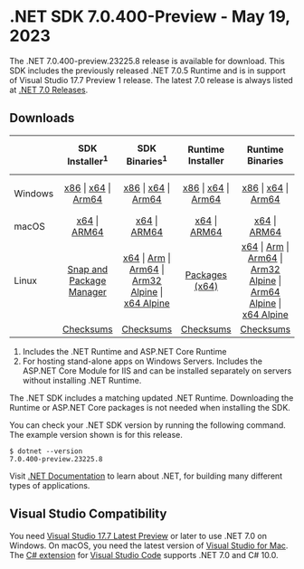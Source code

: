 # .NET SDK 7.0.400-Preview - May 19, 2023

The .NET 7.0.400-preview.23225.8 release is available for download. This SDK includes the previously released .NET 7.0.5 Runtime and is in support of Visual Studio 17.7 Preview 1 release. The latest 7.0 release is always listed at [.NET 7.0 Releases](../README.md).

## Downloads

|           | SDK Installer<sup>1</sup>                        | SDK Binaries<sup>1</sup>                 | Runtime Installer                                        | Runtime Binaries                                 | ASP.NET Core Runtime           |Windows Desktop Runtime          |
| --------- | :------------------------------------------:     | :----------------------:                 | :---------------------------:                            | :-------------------------:                      | :-----------------:            | :-----------------:            |
| Windows   | [x86][dotnet-sdk-win-x86.exe] \| [x64][dotnet-sdk-win-x64.exe] \| [Arm64][dotnet-sdk-win-arm64.exe] | [x86][dotnet-sdk-win-x86.zip] \| [x64][dotnet-sdk-win-x64.zip] \|  [Arm64][dotnet-sdk-win-arm64.zip] | [x86][dotnet-runtime-win-x86.exe] \| [x64][dotnet-runtime-win-x64.exe] \| [Arm64][dotnet-runtime-win-arm64.exe] | [x86][dotnet-runtime-win-x86.zip] \| [x64][dotnet-runtime-win-x64.zip] \| [Arm64][dotnet-runtime-win-arm64.zip] | [x86][aspnetcore-runtime-win-x86.exe] \| [x64][aspnetcore-runtime-win-x64.exe] \|<br/> [Hosting Bundle][dotnet-hosting-win.exe]<sup>2</sup> | [x86][windowsdesktop-runtime-win-x86.exe] \| [x64][windowsdesktop-runtime-win-x64.exe] \| [Arm64][windowsdesktop-runtime-win-arm64.exe] |
| macOS     | [x64][dotnet-sdk-osx-x64.pkg] \| [ARM64][dotnet-sdk-osx-arm64.pkg] | [x64][dotnet-sdk-osx-x64.tar.gz] \| [ARM64][dotnet-sdk-osx-arm64.tar.gz]  | [x64][dotnet-runtime-osx-x64.pkg] \| [ARM64][dotnet-runtime-osx-arm64.pkg] | [x64][dotnet-runtime-osx-x64.tar.gz] \| [ARM64][dotnet-runtime-osx-arm64.tar.gz]| [x64][aspnetcore-runtime-osx-x64.tar.gz] \| [ARM64][aspnetcore-runtime-osx-arm64.tar.gz] | - |<sup>1</sup>
| Linux     |  [Snap and Package Manager](../install-linux.md)  | [x64][dotnet-sdk-linux-x64.tar.gz] \| [Arm][dotnet-sdk-linux-arm.tar.gz]  \| [Arm64][dotnet-sdk-linux-arm64.tar.gz] \| [Arm32 Alpine][dotnet-sdk-linux-musl-arm.tar.gz]  \| [x64 Alpine][dotnet-sdk-linux-musl-x64.tar.gz] | [Packages (x64)][linux-packages] | [x64][dotnet-runtime-linux-x64.tar.gz] \| [Arm][dotnet-runtime-linux-arm.tar.gz] \| [Arm64][dotnet-runtime-linux-arm64.tar.gz] \| [Arm32 Alpine][dotnet-runtime-linux-musl-arm.tar.gz] \| [Arm64 Alpine][dotnet-runtime-linux-musl-arm64.tar.gz] \| [x64 Alpine][dotnet-runtime-linux-musl-x64.tar.gz]  | [x64][aspnetcore-runtime-linux-x64.tar.gz]<sup>1</sup>  \| [Arm][aspnetcore-runtime-linux-arm.tar.gz]<sup>1</sup> \| [Arm64][aspnetcore-runtime-linux-arm64.tar.gz]<sup>1</sup> \| [x64 Alpine][aspnetcore-runtime-linux-musl-x64.tar.gz] | - | <sup>1</sup> |
|  | [Checksums][checksums-sdk]                             | [Checksums][checksums-sdk]                                      | [Checksums][checksums-runtime]                             | [Checksums][checksums-runtime]  | [Checksums][checksums-runtime]  | [Checksums][checksums-runtime]

1. Includes the .NET Runtime and ASP.NET Core Runtime
2. For hosting stand-alone apps on Windows Servers. Includes the ASP.NET Core Module for IIS and can be installed separately on servers without installing .NET Runtime.

The .NET SDK includes a matching updated .NET Runtime. Downloading the Runtime or ASP.NET Core packages is not needed when installing the SDK.

You can check your .NET SDK version by running the following command. The example version shown is for this release.

```console
$ dotnet --version
7.0.400-preview.23225.8
```
Visit [.NET Documentation](https://learn.microsoft.com/dotnet/) to learn about .NET, for building many different types of applications.

## Visual Studio Compatibility

You need [Visual Studio 17.7 Latest Preview](https://visualstudio.microsoft.com) or later to use .NET 7.0 on Windows. On macOS, you need the latest version of [Visual Studio for Mac](https://visualstudio.microsoft.com/vs/mac/). The [C# extension](https://code.visualstudio.com/docs/languages/dotnet) for [Visual Studio Code](https://code.visualstudio.com/) supports .NET 7.0 and C# 10.0.

[blob-runtime]: https://dotnetcli.blob.core.windows.net/dotnet/Runtime/
[blob-sdk]: https://dotnetcli.blob.core.windows.net/dotnet/Sdk/
[release-notes]: https://github.com/dotnet/core/blob/main/release-notes/7.0/7.0.5/7.0.400-Preview.md

[checksums-runtime]: https://dotnetcli.blob.core.windows.net/dotnet/checksums/7.0.5-sha.txt
[checksums-sdk]: https://dotnetcli.blob.core.windows.net/dotnet/checksums/7.0.5-sha.txt

[linux-install]: https://learn.microsoft.com/dotnet/core/install/linux
[linux-setup]: https://github.com/dotnet/core/blob/main/Documentation/linux-setup.md

[dotnet-blog]:  https://devblogs.microsoft.com/dotnet/march-2023-updates/
[aspnet-blog]: https://devblogs.microsoft.com/dotnet/announcing-asp-net-core-in-net-7/
[maui-blog]: https://devblogs.microsoft.com/dotnet/update-on-dotnet-maui/

[linux-packages]: ../install-linux.md

[//]: # ( Runtime 7.0.5)
[dotnet-runtime-linux-arm.tar.gz]: https://download.visualstudio.microsoft.com/download/pr/86fd4795-bfa3-41b7-91ff-7b0baadc9d2d/66df53b623f0c9524359c9f01dad110a/dotnet-runtime-7.0.5-linux-arm.tar.gz
[dotnet-runtime-linux-arm64.tar.gz]: https://download.visualstudio.microsoft.com/download/pr/8fc09c26-b0b1-4f26-921b-c1378547768a/04088af0b59a80a1fe1d613751d0a2c8/dotnet-runtime-7.0.5-linux-arm64.tar.gz
[dotnet-runtime-linux-musl-arm.tar.gz]: https://download.visualstudio.microsoft.com/download/pr/9d5dff2d-9dd0-436e-8a3a-faad2ffed615/a6e3bdc912a2820ae768fcde911a768f/dotnet-runtime-7.0.5-linux-musl-arm.tar.gz
[dotnet-runtime-linux-musl-arm64.tar.gz]: https://download.visualstudio.microsoft.com/download/pr/120f0ac7-5c99-4d91-816b-b189b0d305cf/525a76cb3ed256c762f33349e8d70956/dotnet-runtime-7.0.5-linux-musl-arm64.tar.gz
[dotnet-runtime-linux-musl-x64.tar.gz]: https://download.visualstudio.microsoft.com/download/pr/dcbcdd71-eec5-4f66-bd92-1e71fee8b246/738e49c09dddafd29de10d417ed90367/dotnet-runtime-7.0.5-linux-musl-x64.tar.gz
[dotnet-runtime-linux-x64.tar.gz]: https://download.visualstudio.microsoft.com/download/pr/e577f9c3-cf57-4f3c-aa2f-2c0c9ce7b9c2/16911adb0b0ac64ece205a8cf96a061d/dotnet-runtime-7.0.5-linux-x64.tar.gz
[dotnet-runtime-osx-arm64.pkg]: https://download.visualstudio.microsoft.com/download/pr/80126e7f-027c-4d19-bf5c-a15197d1e9f6/94d520fd53fa8124140a3b51da11b773/dotnet-runtime-7.0.5-osx-arm64.pkg
[dotnet-runtime-osx-arm64.tar.gz]: https://download.visualstudio.microsoft.com/download/pr/5a4664cc-7009-4b8a-9e6f-e3ae0b2218d0/add2992c737ce7bb70298fc030c84ead/dotnet-runtime-7.0.5-osx-arm64.tar.gz
[dotnet-runtime-osx-x64.pkg]: https://download.visualstudio.microsoft.com/download/pr/c490efa8-9487-4bd9-ba04-27422baf62bc/ee551784913646cea981e7671a480b3d/dotnet-runtime-7.0.5-osx-x64.pkg
[dotnet-runtime-osx-x64.tar.gz]: https://download.visualstudio.microsoft.com/download/pr/e4242cbd-90b1-4fc0-a8a2-44cd251450aa/3d811a2e1d73cf59d077a63099cb8189/dotnet-runtime-7.0.5-osx-x64.tar.gz
[dotnet-runtime-win-arm64.exe]: https://download.visualstudio.microsoft.com/download/pr/dbaaf99f-a5af-4048-b3fb-1dc1b004e863/ab83f0bbd9a05f27ed500f280e5bfa9d/dotnet-runtime-7.0.5-win-arm64.exe
[dotnet-runtime-win-arm64.zip]: https://download.visualstudio.microsoft.com/download/pr/f7b11a2e-384a-4880-b3d8-6b9ec86652e5/9d9474a5ae2dcb02ed568a6a6f64ea54/dotnet-runtime-7.0.5-win-arm64.zip
[dotnet-runtime-win-x64.exe]: https://download.visualstudio.microsoft.com/download/pr/4b99bbc8-917a-417c-907b-d408341726a5/78b225344fbb9b80d3da3681e1d20d68/dotnet-runtime-7.0.5-win-x64.exe
[dotnet-runtime-win-x64.zip]: https://download.visualstudio.microsoft.com/download/pr/6cc30660-3d0b-48f2-8fbe-4a0301c46363/0776581a6c71da0f01290f08c9493581/dotnet-runtime-7.0.5-win-x64.zip
[dotnet-runtime-win-x86.exe]: https://download.visualstudio.microsoft.com/download/pr/da45af44-e437-41b5-a5de-be6698557272/e4aaf2eafc2e983c275189f4a4161bae/dotnet-runtime-7.0.5-win-x86.exe
[dotnet-runtime-win-x86.zip]: https://download.visualstudio.microsoft.com/download/pr/6e7f1147-5c09-4fec-991a-6339caf75c0f/06fc478af9a150bdcf4a3e9254b87e0c/dotnet-runtime-7.0.5-win-x86.zip

[//]: # ( WindowsDesktop 7.0.5)
[windowsdesktop-runtime-win-arm64.exe]: https://download.visualstudio.microsoft.com/download/pr/9b902dfd-2320-48ae-9d83-4120f7b0955d/e892bacdf6629da532f7604555afd07c/windowsdesktop-runtime-7.0.5-win-arm64.exe
[windowsdesktop-runtime-win-arm64.zip]: https://download.visualstudio.microsoft.com/download/pr/6a5134e4-123c-4102-ae4e-1cf056187a5c/853709934574ebcd659e4e227dd39b5e/windowsdesktop-runtime-7.0.5-win-arm64.zip
[windowsdesktop-runtime-win-x64.exe]: https://download.visualstudio.microsoft.com/download/pr/dffb1939-cef1-4db3-a579-5475a3061cdd/578b208733c914c7b7357f6baa4ecfd6/windowsdesktop-runtime-7.0.5-win-x64.exe
[windowsdesktop-runtime-win-x64.zip]: https://download.visualstudio.microsoft.com/download/pr/bcbbbce9-e9b2-435f-b835-49c3152d786b/593fc9da1ddb494b72a7f0f05be6fe43/windowsdesktop-runtime-7.0.5-win-x64.zip
[windowsdesktop-runtime-win-x86.exe]: https://download.visualstudio.microsoft.com/download/pr/eb64dcd1-d277-4798-ada1-600805c9e2dc/fc73c843d66f3996e7ef22468f4902e6/windowsdesktop-runtime-7.0.5-win-x86.exe
[windowsdesktop-runtime-win-x86.zip]: https://download.visualstudio.microsoft.com/download/pr/99652d52-96d1-42d7-b38f-b93ccfa8f833/cf2eef3fc49611b3326278a0a3a3b7c7/windowsdesktop-runtime-7.0.5-win-x86.zip

[//]: # ( ASP 7.0.5)
[aspnetcore-runtime-linux-arm.tar.gz]: https://download.visualstudio.microsoft.com/download/pr/7cd10989-16bd-4d51-8cc9-333a201086e6/d0e049f1f97918fd1aea856b57006abd/aspnetcore-runtime-7.0.5-linux-arm.tar.gz
[aspnetcore-runtime-linux-arm64.tar.gz]: https://download.visualstudio.microsoft.com/download/pr/565ed9fc-5ae5-4168-b08c-f4e39acf47ff/f5e3c6cc872681c08ab9aa6deb8a72c2/aspnetcore-runtime-7.0.5-linux-arm64.tar.gz
[aspnetcore-runtime-linux-musl-arm.tar.gz]: https://download.visualstudio.microsoft.com/download/pr/ab6b4ea9-2f89-4123-af64-c1dea7efc40c/d2c835806fdf58de55f209d6276fded8/aspnetcore-runtime-7.0.5-linux-musl-arm.tar.gz
[aspnetcore-runtime-linux-musl-arm64.tar.gz]: https://download.visualstudio.microsoft.com/download/pr/032bc6f8-f157-4a2d-b9dd-4f859a32afdf/9f0acd1435053563ff80ee4c59b74df9/aspnetcore-runtime-7.0.5-linux-musl-arm64.tar.gz
[aspnetcore-runtime-linux-musl-x64.tar.gz]: https://download.visualstudio.microsoft.com/download/pr/4486f7a2-8bd1-4329-a18e-0269de558076/9a5fee54d132251a48b8da07642ce954/aspnetcore-runtime-7.0.5-linux-musl-x64.tar.gz
[aspnetcore-runtime-linux-x64.tar.gz]: https://download.visualstudio.microsoft.com/download/pr/b936641a-57d6-4069-bd32-280020863326/5793e00ff9e9973a01ca735479ff15b3/aspnetcore-runtime-7.0.5-linux-x64.tar.gz
[aspnetcore-runtime-osx-arm64.tar.gz]: https://download.visualstudio.microsoft.com/download/pr/dfb4f870-e416-459f-bdf5-5362030c6d5f/fb888174a31cea86516a95f60ca8e65c/aspnetcore-runtime-7.0.5-osx-arm64.tar.gz
[aspnetcore-runtime-osx-x64.tar.gz]: https://download.visualstudio.microsoft.com/download/pr/b707a1b6-7222-4929-96b6-3525f93cd79e/dfa98874e490e3da4024cd20baca4a22/aspnetcore-runtime-7.0.5-osx-x64.tar.gz
[aspnetcore-runtime-win-arm64.zip]: https://download.visualstudio.microsoft.com/download/pr/a2c88dc8-55d4-4e99-a74a-c08e718fa77b/778dacf7446e8537accc1b47bec8fca3/aspnetcore-runtime-7.0.5-win-arm64.zip
[aspnetcore-runtime-win-x64.exe]: https://download.visualstudio.microsoft.com/download/pr/02d08d3a-c846-40a9-a75d-4dcfa12b2d8d/c9d48b7ce67ad4e1356d9f3630f51cf4/aspnetcore-runtime-7.0.5-win-x64.exe
[aspnetcore-runtime-win-x64.zip]: https://download.visualstudio.microsoft.com/download/pr/82e7d963-e5b6-41fe-84d1-a8c3f1a75bd7/fe22d4a60c66449d3e97a246fc41d10b/aspnetcore-runtime-7.0.5-win-x64.zip
[aspnetcore-runtime-win-x86.exe]: https://download.visualstudio.microsoft.com/download/pr/423272b5-615c-436b-a198-a10518b3e8a3/e7587e2c70e4db7f9c93d0e6dbbc21f5/aspnetcore-runtime-7.0.5-win-x86.exe
[aspnetcore-runtime-win-x86.zip]: https://download.visualstudio.microsoft.com/download/pr/e5cb9bbc-6c3d-4ca2-b57e-47de252e7861/209669f62b361008007f66fffa6af38e/aspnetcore-runtime-7.0.5-win-x86.zip
[dotnet-hosting-win.exe]: https://download.visualstudio.microsoft.com/download/pr/19927e80-7df2-4906-badd-439502008177/cb55d49c06a3691965b4bcf934ead822/dotnet-hosting-7.0.5-win.exe

[//]: # ( SDK 7.0.400-Preview)
[dotnet-sdk-linux-arm.tar.gz]: https://download.visualstudio.microsoft.com/download/pr/d17d84fb-57d5-4427-8fa4-760282c59aeb/ceb8375328c267c5091f2fd300e55f2f/dotnet-sdk-7.0.400-preview.23225.8-linux-arm.tar.gz
[dotnet-sdk-linux-arm64.tar.gz]:https://download.visualstudio.microsoft.com/download/pr/2527251e-786f-4c39-8bcc-291335c27eff/d4fa160ea9a1d5384576c9a9951b02ed/dotnet-sdk-7.0.400-preview.23225.8-linux-arm64.tar.gz
[dotnet-sdk-linux-musl-arm.tar.gz]: https://download.visualstudio.microsoft.com/download/pr/d26407a1-150d-416b-b8ff-d94857ce0730/f72a2a115688cda95838ea8c07a9d106/dotnet-sdk-7.0.400-preview.23225.8-linux-musl-arm.tar.gz
[dotnet-sdk-linux-musl-arm64.tar.gz]: https://download.visualstudio.microsoft.com/download/pr/5932e391-5f47-4e36-bb2c-641bb48a2f22/3810f28bc7afb2174b0e8bbc807889d1/dotnet-sdk-7.0.400-preview.23225.8-linux-musl-arm64.tar.gz
[dotnet-sdk-linux-musl-x64.tar.gz]:https://download.visualstudio.microsoft.com/download/pr/e8bce4d9-b91b-464e-b422-168d3b3af17c/cf42e3f10dedb9c7d745eab182dcc846/dotnet-sdk-7.0.400-preview.23225.8-linux-musl-x64.tar.gz
[dotnet-sdk-linux-x64.tar.gz]:https://download.visualstudio.microsoft.com/download/pr/81d1fb2c-0959-40bf-8c8d-84daea0151e3/f5ffc0892509a170fad0640b5894f8a1/dotnet-sdk-7.0.400-preview.23225.8-linux-x64.tar.gz
[dotnet-sdk-osx-arm64.pkg]: https://download.visualstudio.microsoft.com/download/pr/3bfc6665-31a4-44f7-8fee-f6bac1b74372/00a561e4b3ca43cde922491033c9545b/dotnet-sdk-7.0.400-preview.23225.8-osx-arm64.pkg
[dotnet-sdk-osx-arm64.tar.gz]: https://download.visualstudio.microsoft.com/download/pr/29fef2e7-ddef-4b41-9858-ed3d0a049824/743724d13742fd1a14965fef050ad9e9/dotnet-sdk-7.0.400-preview.23225.8-osx-arm64.tar.gz
[dotnet-sdk-osx-x64.pkg]: https://download.visualstudio.microsoft.com/download/pr/55cccf17-5baf-4634-8e06-45e601aa2090/e434dc2011f5bf0a4e8bde360b7a24cd/dotnet-sdk-7.0.400-preview.23225.8-osx-x64.pkg
[dotnet-sdk-osx-x64.tar.gz]: https://download.visualstudio.microsoft.com/download/pr/b799802e-7cb5-4fe5-bed9-302a3b2db5e0/f7f84f440bad3bd2402a2e32df0d35d4/dotnet-sdk-7.0.400-preview.23225.8-osx-x64.tar.gz
[dotnet-sdk-win-arm64.exe]: https://download.visualstudio.microsoft.com/download/pr/1b12a080-a585-4fd6-b0ab-3bf8e7f09200/3dcfc88b90aad9b4c084bab44f0cae59/dotnet-sdk-7.0.400-preview.23225.8-win-arm64.exe
[dotnet-sdk-win-arm64.zip]: https://download.visualstudio.microsoft.com/download/pr/8a499539-533f-4180-9b54-11174955c32a/9bf926a07f3c1e87f39de2ffef7e1656/dotnet-sdk-7.0.400-preview.23225.8-win-arm64.zip
[dotnet-sdk-win-x64.exe]: https://download.visualstudio.microsoft.com/download/pr/5914fa48-acd1-4f57-9d8c-cc9ba6cb16d9/a8500ff34ebfb12588da0ec0c39016bb/dotnet-sdk-7.0.400-preview.23225.8-win-x64.exe
[dotnet-sdk-win-x64.zip]: https://download.visualstudio.microsoft.com/download/pr/3a179526-f23d-4345-8aac-a3fe545957a6/a994bf594cd745c47d8df0ff18462f52/dotnet-sdk-7.0.400-preview.23225.8-win-x64.zip
[dotnet-sdk-win-x86.exe]: https://download.visualstudio.microsoft.com/download/pr/2a1b95ef-7caa-4797-b727-8dff69a46856/9e22d69b98b231632289421e4d571cf8/dotnet-sdk-7.0.400-preview.23225.8-win-x86.exe
[dotnet-sdk-win-x86.zip]: https://download.visualstudio.microsoft.com/download/pr/c025357e-b8e6-41f2-ab3e-e66396ed548a/2eee8bac1d68bfa986cec17cc1bfbb1a/dotnet-sdk-7.0.400-preview.23225.8-win-x86.zip
